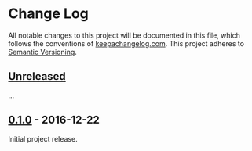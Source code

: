 Change Log
==========

All notable changes to this project will be documented in this file, which
follows the conventions of [keepachangelog.com](http://keepachangelog.com/).
This project adheres to [Semantic Versioning](http://semver.org/).

## [Unreleased]

...

## [0.1.0] - 2016-12-22

Initial project release.

[Unreleased]: https://github.com/greglook/clj-cbor/compare/0.1.0...HEAD
[0.1.0]: https://github.com/greglook/clj-cbor/tag/0.1.0
